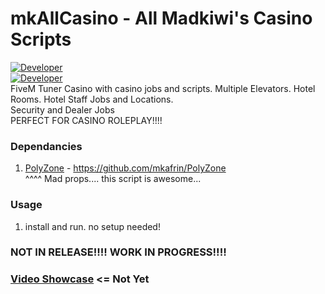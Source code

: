 # mkAllCasino - All Madkiwi's Casino Scripts   

[![Developer](https://img.shields.io/badge/Developer-WiPAFiveM-BADA55)](https://whatisprojectawesome.com)  
[![Developer](https://img.shields.io/github/repo-size/mikethemadkiwi/mkAllCasino)](https://github.com/mikethemadkiwi/mkAllCasino/releases/latest)  
FiveM Tuner Casino with casino jobs and scripts. 
Multiple Elevators. Hotel Rooms. Hotel Staff Jobs and Locations.   
Security and Dealer Jobs   
PERFECT FOR CASINO ROLEPLAY!!!!     

### Dependancies  
1. [PolyZone](https://github.com/mkafrin/PolyZone) - https://github.com/mkafrin/PolyZone   
^^^^ Mad props.... this script is awesome...   

### Usage  
1. install and run. no setup needed!   

### NOT IN RELEASE!!!! WORK IN PROGRESS!!!!

### [Video Showcase]() <= Not Yet 